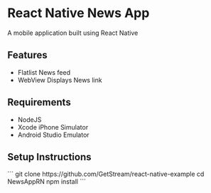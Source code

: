 # React Native News App

A mobile application built using React Native

<h2>Features</h2>
<ul>
  <li>Flatlist News feed</li>
  <li>WebView Displays News link</li>
</ul>


<h2>Requirements</h2>
<ul>
  <li>NodeJS</li>
  <li>Xcode iPhone Simulator</li>
  <li>Android Studio Emulator</li>
</ul>

<h2>Setup Instructions</h2>
```
git clone https://github.com/GetStream/react-native-example
cd NewsAppRN
npm install
```
